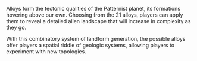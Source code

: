 Alloys form the tectonic qualities of the Patternist planet, its formations hovering above our own. Choosing from the 21 alloys, players can apply them to reveal a detailed alien landscape that will increase in complexity as they go.

With this combinatory system of landform generation, the possible alloys offer players a spatial riddle of geologic systems, allowing players to experiment with new topologies. 